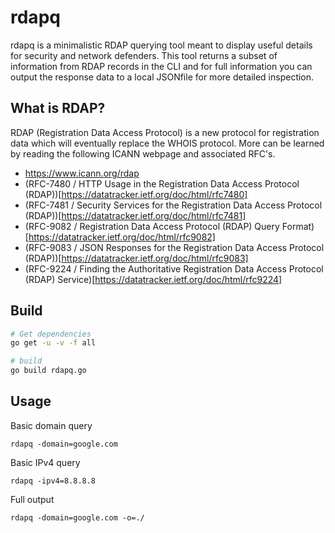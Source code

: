 # rdapq

rdapq is a minimalistic RDAP querying tool meant to display useful details for security and network defenders.  This tool returns a subset of information from RDAP records in the CLI and for full information you can output the response data to a local JSONfile for more detailed inspection.

## What is RDAP?

RDAP (Registration Data Access Protocol) is a new protocol for registration data which will eventually replace the WHOIS protocol. More can be learned by reading the following ICANN webpage and associated RFC's.

- https://www.icann.org/rdap
- (RFC-7480 / HTTP Usage in the Registration Data Access Protocol (RDAP))[https://datatracker.ietf.org/doc/html/rfc7480]
- (RFC-7481 / Security Services for the Registration Data Access Protocol (RDAP))[https://datatracker.ietf.org/doc/html/rfc7481]
- (RFC-9082 / Registration Data Access Protocol (RDAP) Query Format)[https://datatracker.ietf.org/doc/html/rfc9082]
- (RFC-9083 / JSON Responses for the Registration Data Access Protocol (RDAP))[https://datatracker.ietf.org/doc/html/rfc9083]
- (RFC-9224 / Finding the Authoritative Registration Data Access Protocol (RDAP) Service)[https://datatracker.ietf.org/doc/html/rfc9224]


## Build
```bash
# Get dependencies
go get -u -v -f all

# build
go build rdapq.go
```

## Usage

Basic domain query

`rdapq -domain=google.com`

Basic IPv4 query

`rdapq -ipv4=8.8.8.8`

Full output

`rdapq -domain=google.com -o=./`
